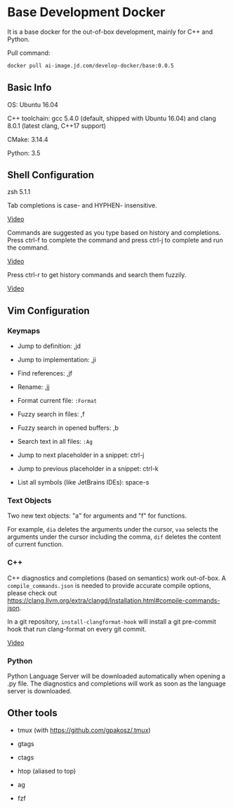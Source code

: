 # Base Development Docker

It is a base docker for the out-of-box development, mainly for C++ and Python.

Pull command:

```bash
docker pull ai-image.jd.com/develop-docker/base:0.0.5
```

## Basic Info

OS: Ubuntu 16.04

C++ toolchain: gcc 5.4.0 (default, shipped with Ubuntu 16.04) and clang 8.0.1 (latest clang, C++17 support)

CMake: 3.14.4

Python: 3.5

## Shell Configuration

zsh 5.1.1

Tab completions is case- and HYPHEN- insensitive.

[Video](videos/zshinsensitive-2019-07-30_13.30.57.mkv)

Commands are suggested as you type based on history and completions. Press ctrl-f to complete the command and press ctrl-j to complete and run the command.

[Video](videos/zshautocompletion-2019-07-30_13.43.25.mkv)

Press ctrl-r to get history commands and search them fuzzily.

[Video](videos/fzfhistory-2019-07-30_13.38.03.mkv)

## Vim Configuration

### Keymaps

* Jump to definition: ,jd

* Jump to implementation: ,ji

* Find references: ,jf

* Rename: ,jj

* Format current file: `:Format`

* Fuzzy search in files: ,f

* Fuzzy search in opened buffers: ,b

* Search text in all files: `:Ag`

* Jump to next placeholder in a snippet: ctrl-j

* Jump to previous placeholder in a snippet: ctrl-k

* List all symbols (like JetBrains IDEs): space-s

### Text Objects

Two new text objects: "a" for arguments and "f" for functions.

For example, `dia` deletes the arguments under the cursor, `vaa` selects the arguments under the cursor including the comma, `dif` deletes the content of current function.

### C++

C++ diagnostics and completions (based on semantics) work out-of-box. A `compile_commands.json` is needed to provide accurate compile options, please check out https://clang.llvm.org/extra/clangd/Installation.html#compile-commands-json.

In a git repository, `install-clangformat-hook` will install a git pre-commit hook that run clang-format on every git commit.

[Video](videos/vimclangformat-2019-07-30_14.24.41.mkv)

### Python

Python Language Server will be downloaded automatically when opening a .py file. The diagnostics and completions will work as soon as the language server is downloaded.

## Other tools

* tmux (with https://github.com/gpakosz/.tmux)

* gtags

* ctags

* htop (aliased to top)

* ag

* fzf
